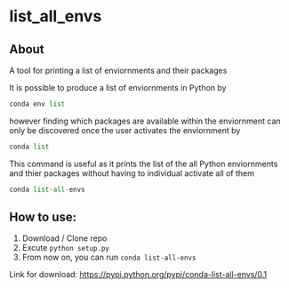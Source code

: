 # list_all_envs
## About
A tool for printing a list of enviornments and their packages

It is possible to produce a list of enviornments in Python by 
```Python
conda env list
```
however finding which packages are available within the enviornment can only be discovered once the user activates the enviornment by
```Python
conda list
```

This command is useful as it prints the list of the all Python enviornments and thier packages without having to individual activate all of them
```Python
conda list-all-envs
```

## How to use:
1. Download / Clone repo
2. Excute `python setup.py`
3. From now on, you can run `conda list-all-envs`


Link for download: https://pypi.python.org/pypi/conda-list-all-envs/0.1

